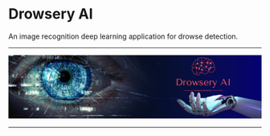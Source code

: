 # Drowsery AI
An image recognition deep learning application for drowse detection. 

---

<img src="./assets/img/drowseryBanner.png"/>

---

<br>
